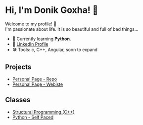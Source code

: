 # Hi, I'm Donik Goxha! 👋

Welcome to my profile! 🚀  
I'm passionate about life. It is so beautiful and full of bad things...

- 🌱 Currently learning **Python**.
- 💼 [LinkedIn Profile](https://www.linkedin.com/in/donikgoxha/)
- 🛠️ Tools: c, C++, Angular, soon to expand

## Projects
- [Personal Page - Repo](https://github.com/donikgoxha/Personal-Website)
- [Personal Page - Webiste](https://donikgoxha.github.io/Personal-Website/)

## Classes
- [Structural Programming (C++)](https://github.com/donikgoxha/Structural-Programming-23-24)
- [Python - Self Paced]()
